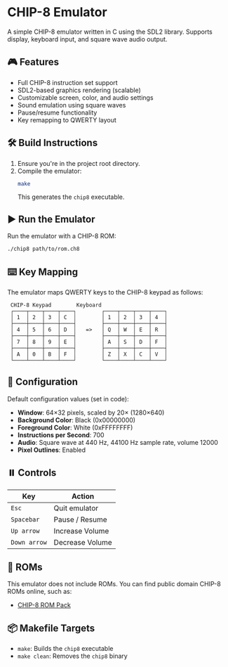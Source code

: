 # CHIP-8 Emulator

A simple CHIP-8 emulator written in C using the SDL2 library. Supports display, keyboard input, and square wave audio output.

## 🎮 Features

- Full CHIP-8 instruction set support
- SDL2-based graphics rendering (scalable)
- Customizable screen, color, and audio settings
- Sound emulation using square waves
- Pause/resume functionality
- Key remapping to QWERTY layout


## 🛠️ Build Instructions

1. Ensure you're in the project root directory.
2. Compile the emulator:
   ```bash
   make
   ```
   This generates the `chip8` executable.

## ▶️ Run the Emulator

Run the emulator with a CHIP-8 ROM:
```bash
./chip8 path/to/rom.ch8
```

## ⌨️ Key Mapping

The emulator maps QWERTY keys to the CHIP-8 keypad as follows:

```
 CHIP-8 Keypad        Keyboard
 ┌────┬────┬────┬────┐        ┌────┬────┬────┬────┐
 │ 1  │ 2  │ 3  │ C  │        │ 1  │ 2  │ 3  │ 4  │
 ├────┼────┼────┼────┤        ├────┼────┼────┼────┤
 │ 4  │ 5  │ 6  │ D  │   =>   │ Q  │ W  │ E  │ R  │
 ├────┼────┼────┼────┤        ├────┼────┼────┼────┤
 │ 7  │ 8  │ 9  │ E  │        │ A  │ S  │ D  │ F  │
 ├────┼────┼────┼────┤        ├────┼────┼────┼────┤
 │ A  │ 0  │ B  │ F  │        │ Z  │ X  │ C  │ V  │
 └────┴────┴────┴────┘        └────┴────┴────┴────┘
```

## 🎨 Configuration

Default configuration values (set in code):
- **Window**: 64×32 pixels, scaled by 20× (1280×640)
- **Background Color**: Black (0x00000000)
- **Foreground Color**: White (0xFFFFFFFF)
- **Instructions per Second**: 700
- **Audio**: Square wave at 440 Hz, 44100 Hz sample rate, volume 12000
- **Pixel Outlines**: Enabled

## ⏸️ Controls

| Key        | Action           |
|------------|------------------|
| `Esc`      | Quit emulator    |
| `Spacebar` | Pause / Resume   |
| `Up arrow` | Increase Volume  |
|`Down arrow`| Decrease Volume  |
## 📁 ROMs

This emulator does not include ROMs. You can find public domain CHIP-8 ROMs online, such as:
- [CHIP-8 ROM Pack](https://github.com/chip8/roms)

## 📦 Makefile Targets

- `make`: Builds the `chip8` executable
- `make clean`: Removes the `chip8` binary
